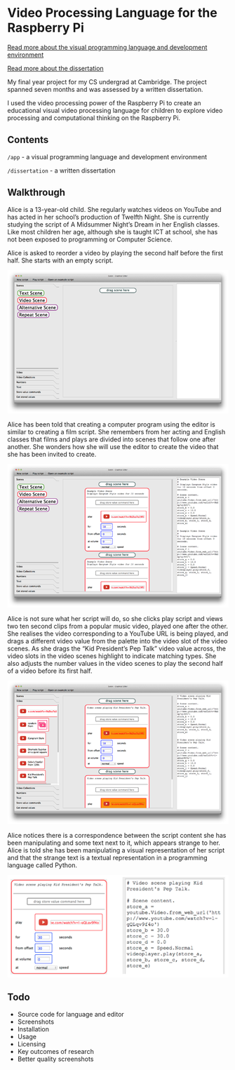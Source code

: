 Video Processing Language for the Raspberry Pi
==============================================

[Read more about the visual programming language and development environment](https://github.com/CalumJEadie/video-processing-language-for-the-raspberry-pi/tree/master/app)


[Read more about the dissertation](https://github.com/CalumJEadie/video-processing-language-for-the-raspberry-pi/tree/master/dissertation)


My final year project for my CS undergrad at Cambridge. The project spanned
seven months and was assessed by a written dissertation.

I used the video processing power of the Raspberry Pi to create an educational
visual video processing language for children to explore video processing
and computational thinking on the Raspberry Pi.

## Contents

`/app` - a visual programming language and development environment

`/dissertation` - a written dissertation

## Walkthrough

Alice is a 13-year-old child. She regularly watches videos on YouTube and has acted in her school’s production of Twelfth Night. She is currently studying the script of A Midsummer Night’s Dream in her English classes. Like most children her age, although she is taught ICT at school, she has not been exposed to programming or Computer Science.

Alice is asked to reorder a video by playing the second half before the first half. She starts with an empty script.

![Screenshot of editor showing an empty script.](screenshots/walkthrough-1.png)

Alice has been told that creating a computer program using the editor is similar to creating a film script. She remembers from her acting and English classes that films and plays are divided into scenes that follow one after another. She wonders how she will use the editor to create the video that she has been invited to create.

![Screenshot of editor showing sequential video scenes.](screenshots/walkthrough-2.png)

Alice is not sure what her script will do, so she clicks play script and views two ten second clips from a popular music video, played one after the other. She realises the video corresponding to a YouTube URL is being played, and drags a different video value from the palette into the video slot of the video scenes. As she drags the “Kid President’s Pep Talk” video value across, the video slots in the video scenes highlight to indicate matching types. She also adjusts the number values in the video scenes to play the second half of a video before its first half.

![Screenshot of Alice changing dragging video value onto a video value slot in a video scene.](screenshots/walkthrough-3.png)

Alice notices there is a correspondence between the script content she has been manipulating and some text next to it, which appears strange to her. Alice is told she has been manipulating a visual representation of her script and that the strange text is a textual representation in a programming language called Python.

![Screenshots highlighting correspondence between visual and textual representations of a computer program in the editor.](screenshots/walkthrough-4.png)

## Todo

- Source code for language and editor
- Screenshots
- Installation
- Usage
- Licensing
- Key outcomes of research
- Better quality screenshots

